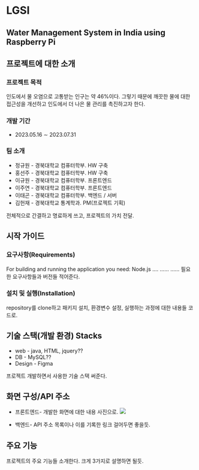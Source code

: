 # LGSI
## Water Management System in India using Raspberry Pi


## 프로젝트에 대한 소개

### 프로젝트 목적
인도에서 물 오염으로 고통받는 인구는 약 46%이다. 그렇기 때문에 깨끗한 물에 대한 접근성을 개선하고 인도에서 더 나은 물 관리를 촉진하고자 한다. 

### 개발 기간
* 2023.05.16 ∼ 2023.07.31

### 팀 소개
- 정규원 - 경북대학교 컴퓨터학부. HW 구축
- 홍선주 - 경북대학교 컴퓨터학부. HW 구축
- 이규원 - 경북대학교 컴퓨터학부. 프론트엔드
- 이주연 - 경북대학교 컴퓨터학부. 프론트엔드
- 이태곤 - 경북대학교 컴퓨터학부. 백엔드 / 서버
- 김헌재 - 경북대학교 통계학과. PM(프로젝트 기획)

전체적으로 간결하고 명료하게 쓰고, 프로젝트의 가치 전달.


## 시작 가이드

### 요구사항(Requirements)
For building and running the application you need:
Node.js ....
......
......
필요한 요구사항들과 버전들 적어준다.

### 설치 및 실행(Installation)
repository를 clone하고 패키지 설치, 환경변수 설정, 실행하는 과정에 대한 내용들 코드로.


## 기술 스택(개발 환경) Stacks
- web - java, HTML, jquery??
- DB - MySQL??
- Design - Figma

프로젝트 개발하면서 사용한 기술 스택 써준다.


## 화면 구성/API 주소
- 프론트엔드- 개발한 화면에 대한 내용 사진으로.
  <img src="img/one.png">

- 백엔드- API 주소 목록이나 이를 기록한 링크 걸어두면 좋을듯.


## 주요 기능
프로젝트의 주요 기능들 소개한다. 크게 3가지로 설명하면 될듯.







